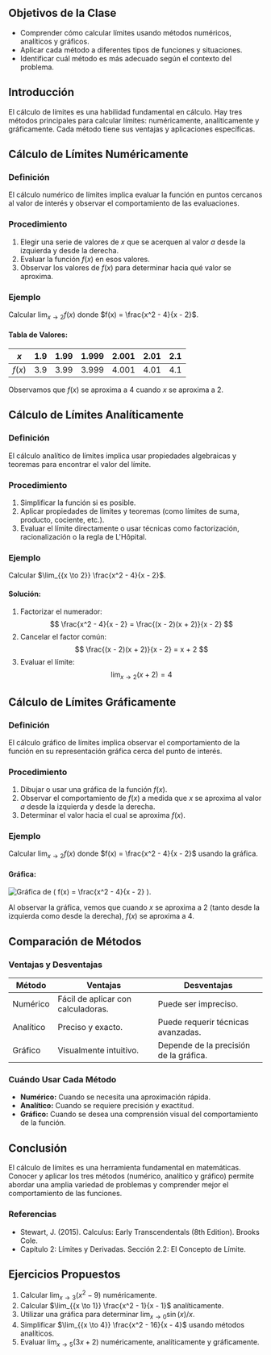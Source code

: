 ## Objetivos de la Clase
- Comprender cómo calcular límites usando métodos numéricos, analíticos y gráficos.
- Aplicar cada método a diferentes tipos de funciones y situaciones.
- Identificar cuál método es más adecuado según el contexto del problema.

## Introducción
El cálculo de límites es una habilidad fundamental en cálculo. Hay tres métodos principales para calcular límites: numéricamente, analíticamente y gráficamente. Cada método tiene sus ventajas y aplicaciones específicas.

## Cálculo de Límites Numéricamente

### Definición
El cálculo numérico de límites implica evaluar la función en puntos cercanos al valor de interés y observar el comportamiento de las evaluaciones.

### Procedimiento
1. Elegir una serie de valores de $x$ que se acerquen al valor $a$ desde la izquierda y desde la derecha.
2. Evaluar la función $f(x)$ en esos valores.
3. Observar los valores de $f(x)$ para determinar hacia qué valor se aproxima.

### Ejemplo
Calcular $\lim_{{x \to 2}} f(x)$ donde $f(x) = \frac{x^2 - 4}{x - 2}$.

#### Tabla de Valores:
| $x$   | $1.9$ | $1.99$ | $1.999$ | $2.001$ | $2.01$ | $2.1$ |
|-------|-------|--------|---------|---------|--------|-------|
| $f(x)$| $3.9$ | $3.99$ | $3.999$ | $4.001$ | $4.01$ | $4.1$ |

Observamos que $f(x)$ se aproxima a $4$ cuando $x$ se aproxima a $2$.

## Cálculo de Límites Analíticamente

### Definición
El cálculo analítico de límites implica usar propiedades algebraicas y teoremas para encontrar el valor del límite.

### Procedimiento
1. Simplificar la función si es posible.
2. Aplicar propiedades de límites y teoremas (como límites de suma, producto, cociente, etc.).
3. Evaluar el límite directamente o usar técnicas como factorización, racionalización o la regla de L'Hôpital.

### Ejemplo
Calcular $\lim_{{x \to 2}} \frac{x^2 - 4}{x - 2}$.

#### Solución:
1. Factorizar el numerador:
   $$
   \frac{x^2 - 4}{x - 2} = \frac{(x - 2)(x + 2)}{x - 2}
   $$
2. Cancelar el factor común:
   $$
   \frac{(x - 2)(x + 2)}{x - 2} = x + 2
   $$
3. Evaluar el límite:
   $$
   \lim_{{x \to 2}} (x + 2) = 4
   $$

## Cálculo de Límites Gráficamente

### Definición
El cálculo gráfico de límites implica observar el comportamiento de la función en su representación gráfica cerca del punto de interés.

### Procedimiento
1. Dibujar o usar una gráfica de la función $f(x)$.
2. Observar el comportamiento de $f(x)$ a medida que $x$ se aproxima al valor $a$ desde la izquierda y desde la derecha.
3. Determinar el valor hacia el cual se aproxima $f(x)$.

### Ejemplo
Calcular $\lim_{{x \to 2}} f(x)$ donde $f(x) = \frac{x^2 - 4}{x - 2}$ usando la gráfica.

#### Gráfica:
![Gráfica de \( f(x) = \frac{x^2 - 4}{x - 2} \)](https://www.desmos.com/calculator).

Al observar la gráfica, vemos que cuando $x$ se aproxima a $2$ (tanto desde la izquierda como desde la derecha), $f(x)$ se aproxima a $4$.

## Comparación de Métodos

### Ventajas y Desventajas

| Método         | Ventajas                                | Desventajas                              |
|----------------|-----------------------------------------|------------------------------------------|
| Numérico       | Fácil de aplicar con calculadoras.      | Puede ser impreciso.                     |
| Analítico      | Preciso y exacto.                       | Puede requerir técnicas avanzadas.       |
| Gráfico        | Visualmente intuitivo.                  | Depende de la precisión de la gráfica.   |

### Cuándo Usar Cada Método
- **Numérico:** Cuando se necesita una aproximación rápida.
- **Analítico:** Cuando se requiere precisión y exactitud.
- **Gráfico:** Cuando se desea una comprensión visual del comportamiento de la función.

## Conclusión
El cálculo de límites es una herramienta fundamental en matemáticas. Conocer y aplicar los tres métodos (numérico, analítico y gráfico) permite abordar una amplia variedad de problemas y comprender mejor el comportamiento de las funciones.

### Referencias
- Stewart, J. (2015). Calculus: Early Transcendentals (8th Edition). Brooks Cole.
- Capítulo 2: Límites y Derivadas. Sección 2.2: El Concepto de Límite.

## Ejercicios Propuestos
1. Calcular $\lim_{{x \to 3}} (x^2 - 9)$ numéricamente.
2. Calcular $\lim_{{x \to 1}} \frac{x^2 - 1}{x - 1}$ analíticamente.
3. Utilizar una gráfica para determinar $\lim_{{x \to 0}} \sin(x)/x$.
4. Simplificar $\lim_{{x \to 4}} \frac{x^2 - 16}{x - 4}$ usando métodos analíticos.
5. Evaluar $\lim_{{x \to 5}} (3x + 2)$ numéricamente, analíticamente y gráficamente.
